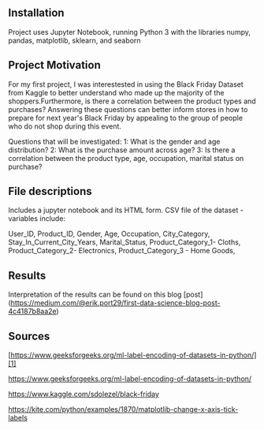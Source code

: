 ## Installation
Project uses Jupyter Notebook, running Python 3 with the libraries numpy, pandas, matplotlib, sklearn, and seaborn
## Project Motivation

For my first project, I was interestested in using the Black Friday Dataset from Kaggle to better understand who made up  the majority of the shoppers.Furthermore, is there a correlation between the product types and purchases? Answering these questions can better inform stores in how to prepare for next year's Black Friday by appealing to the group of people who do not shop during this event. 

Questions that will be investigated:
1: What is the gender and age distribution?
2: What is the purchase amount across age?
3: Is there a correlation between the product type, age, occupation, marital status on purchase?

## File descriptions
Includes a jupyter notebook and its HTML form.
CSV file of the dataset - variables include:

User_ID, 
Product_ID, 
Gender, 
Age, 
Occupation, 
City_Category, 
Stay_In_Current_City_Years, 
Marital_Status, 
Product_Category_1- Cloths, 
Product_Category_2- Electronics, 
Product_Category_3 - Home Goods, 





## Results
Interpretation of the results can be found on this blog [post] (https://medium.com/@erik.port29/first-data-science-blog-post-4c4187b8aa2e)


## Sources


[https://www.geeksforgeeks.org/ml-label-encoding-of-datasets-in-python/][1]

https://www.geeksforgeeks.org/ml-label-encoding-of-datasets-in-python/

https://www.kaggle.com/sdolezel/black-friday

https://kite.com/python/examples/1870/matplotlib-change-x-axis-tick-labels

